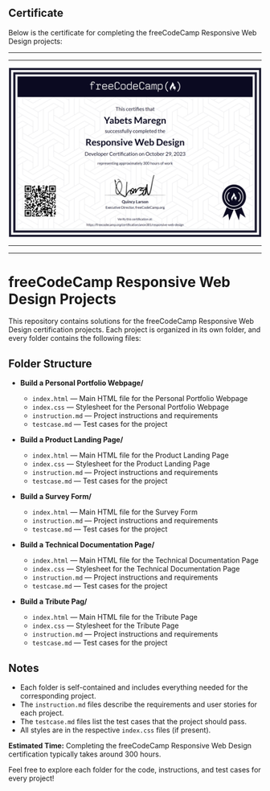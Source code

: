 
## Certificate

Below is the certificate for completing the freeCodeCamp Responsive Web Design projects:

---
---

![Responsive Web Design Certificate](images/image.png)

---
---

# freeCodeCamp Responsive Web Design Projects

This repository contains solutions for the freeCodeCamp Responsive Web Design certification projects. Each project is organized in its own folder, and every folder contains the following files:

## Folder Structure

- **Build a Personal Portfolio Webpage/**
  - `index.html` — Main HTML file for the Personal Portfolio Webpage
  - `index.css` — Stylesheet for the Personal Portfolio Webpage
  - `instruction.md` — Project instructions and requirements
  - `testcase.md` — Test cases for the project

- **Build a Product Landing Page/**
  - `index.html` — Main HTML file for the Product Landing Page
  - `index.css` — Stylesheet for the Product Landing Page
  - `instruction.md` — Project instructions and requirements
  - `testcase.md` — Test cases for the project

- **Build a Survey Form/**
  - `index.html` — Main HTML file for the Survey Form
  - `instruction.md` — Project instructions and requirements
  - `testcase.md` — Test cases for the project

- **Build a Technical Documentation Page/**
  - `index.html` — Main HTML file for the Technical Documentation Page
  - `index.css` — Stylesheet for the Technical Documentation Page
  - `instruction.md` — Project instructions and requirements
  - `testcase.md` — Test cases for the project

- **Build a Tribute Pag/**
  - `index.html` — Main HTML file for the Tribute Page
  - `index.css` — Stylesheet for the Tribute Page
  - `instruction.md` — Project instructions and requirements
  - `testcase.md` — Test cases for the project

## Notes
- Each folder is self-contained and includes everything needed for the corresponding project.
- The `instruction.md` files describe the requirements and user stories for each project.
- The `testcase.md` files list the test cases that the project should pass.
- All styles are in the respective `index.css` files (if present).

**Estimated Time:**
Completing the freeCodeCamp Responsive Web Design certification typically takes around 300 hours.

Feel free to explore each folder for the code, instructions, and test cases for every project!


